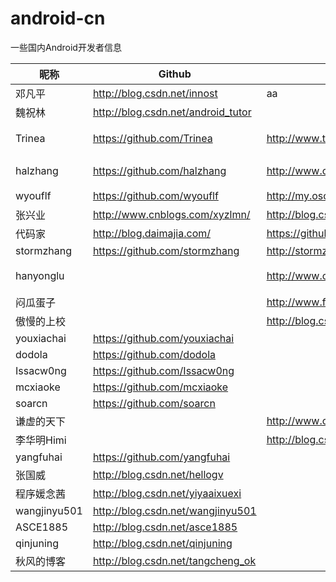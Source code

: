 android-cn  
==========  
一些国内Android开发者信息  


昵称  | Github | 博客 | 介绍
------------- | ------------- | ------------- | ------------- 
邓凡平   | http://blog.csdn.net/innost | aa |  阿拉神农
魏祝林  | http://blog.csdn.net/android_tutor |  |   
Trinea  | https://github.com/Trinea   | http://www.trinea.cn/    | 性能优化 开源项目 
halzhang | https://github.com/halzhang |  http://www.cnblogs.com/halzhang | StartNews作者 
wyouflf  |  https://github.com/wyouflf  |  http://my.oschina.net/u/1171837  |  xUtils作者
张兴业  |  http://www.cnblogs.com/xyzlmn/  |  http://blog.csdn.net/xyz_lmn   | 
代码家  |  http://blog.daimajia.com/  |  https://github.com/daimajia     | 
stormzhang  |  https://github.com/stormzhang  |  http://stormzhang.github.io/     | 
hanyonglu  |  |  http://www.cnblogs.com/hanyonglu/     | Android动画与推送 
闷瓜蛋子 |  |  http://www.fookwood.com/     |  云OS开发 
傲慢的上校  |  |  http://blog.csdn.net/lilu_leo   |     
youxiachai  |  https://github.com/youxiachai   |   |  
dodola  | https://github.com/dodola   | | 
Issacw0ng  | https://github.com/Issacw0ng   | 
mcxiaoke | https://github.com/mcxiaoke   |  | 
soarcn |  https://github.com/soarcn    |  | 
谦虚的天下  | | http://www.cnblogs.com/qianxudetianxia/   |    
李华明Himi  |  | http://blog.csdn.net/xiaominghimi   | 
yangfuhai | https://github.com/yangfuhai  |   |     
张国威   | http://blog.csdn.net/hellogv   |       
程序媛念茜  |  http://blog.csdn.net/yiyaaixuexi  |        
wangjinyu501  |  http://blog.csdn.net/wangjinyu501   |     
ASCE1885 |   http://blog.csdn.net/asce1885   | 
qinjuning  |  http://blog.csdn.net/qinjuning   |         
秋风的博客  |  http://blog.csdn.net/tangcheng_ok   |  
